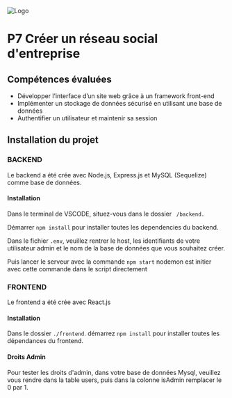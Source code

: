
![Logo](https://scrnli.com/data/d/d4/d4f/d4f6/d4f68/d4f688/d4f688271130b45191d46d34bc152aefe1607d1c8492ec9dc2ec753051ce19da/78d8d14759bc40af5.png)


# P7 Créer un réseau social d'entreprise




## Compétences évaluées

- Développer l’interface d’un site web grâce à un framework front-end
- Implémenter un stockage de données sécurisé en utilisant une base de données
- Authentifier un utilisateur et maintenir sa session



## Installation du projet 

### BACKEND

Le backend a été crée avec Node.js, Express.js et MySQL (Sequelize) comme base de données.

#### Installation

Dans le terminal de VSCODE, situez-vous dans le dossier ``` /backend.```

Démarrer ```npm install``` pour installer toutes les dependencies du backend.

Dans le fichier ```.env```, veuillez rentrer le host, les identifiants de votre utilisateur admin et le nom de la base de données que vous souhaitez créer.

Puis lancer le serveur avec la commande ```npm start``` nodemon est initier avec cette commande dans le script directement

### FRONTEND 

Le frontend a été crée avec React.js

#### Installation
Dans le dossier ```./frontend```. démarrez ```npm install``` pour installer toutes les dépendances du frontend.


#### Droits Admin
Pour tester les droits d'admin, dans votre base de données Mysql, veuillez vous rendre dans la table users, puis dans la colonne isAdmin remplacer le 0 par 1.

    